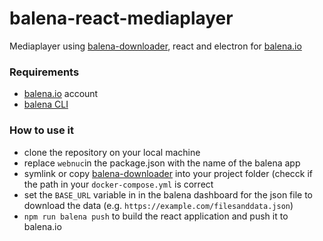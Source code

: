 # balena-react-mediaplayer
Mediaplayer using [balena-downloader](https://github.com/wirewirewirewire/balena-downloader), react and electron for [balena.io](https://www.balena.io/)


### Requirements
-  [balena.io](https://www.balena.io/) account
- [balena CLI](https://github.com/balena-io/balena-cli/blob/master/INSTALL.md)

### How to use it
- clone the repository on your local machine
- replace `webnuc`in the package.json with the name of the balena app
- symlink or copy [balena-downloader](https://github.com/wirewirewirewire/balena-downloader) into your project folder (checck if the path in your `docker-compose.yml` is correct
- set the `BASE_URL` variable in in the balena dashboard for the json file to download the data (e.g. `https://example.com/filesanddata.json`)
- `npm run balena push` to build the react application and push it to balena.io
